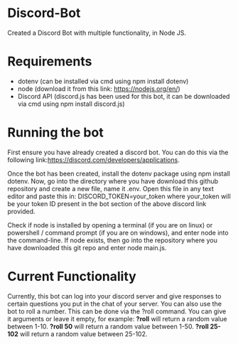 # Discord-Bot
Created a Discord Bot with multiple functionality, in Node JS.

# Requirements
- dotenv (can be installed via cmd using npm install dotenv)
- node (download it from this link: https://nodejs.org/en/)
- Discord API (discord.js has been used for this bot, it can be downloaded via cmd using npm install discord.js)

# Running the bot
First ensure you have already created a discord bot. You can do this via the following link:https://discord.com/developers/applications.

Once the bot has been created, install the dotenv package using npm install dotenv. Now, go into the directory where you have download this github repository and create a new file, name it .env. Open this file in any text editor and paste this in: DISCORD_TOKEN=your_token where your_token will be your token ID present in the bot section of the above discord link provided.

Check if node is installed by opening a terminal (if you are on linux) or powershell / command prompt (if you are on windows), and enter node into the command-line. If node exists, then go into the repository where you have downloaded this git repo and enter node main.js.

# Current Functionality
Currently, this bot can log into your discord server and give responses to certain questions you put in the chat of your server. You can also use the bot to roll a number. This can be done via the ?roll command. You can give it arguments or leave it empty, for example: **?roll** will return a random value between 1-10. **?roll 50** will return a random value between 1-50. **?roll 25-102** will return a random value between 25-102.

